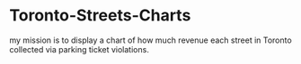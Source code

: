Toronto-Streets-Charts
======================

my mission is to display a chart of how much revenue each street in Toronto collected via parking ticket violations. 
